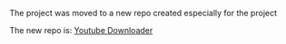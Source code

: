 The project was moved to a new repo created especially for the project

The new repo is: [Youtube Downloader](https://github.com/Andrealavi/Youtube-Downloader)
